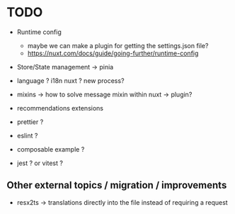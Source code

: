 # TODO

* Runtime config
  * maybe we can make a plugin for getting the settings.json file?
  * <https://nuxt.com/docs/guide/going-further/runtime-config>

* Store/State management -> pinia
* language ? i18n nuxt ? new process?
* mixins -> how to solve message mixin within nuxt -> plugin?
* recommendations extensions
* prettier ?
* eslint ?
* composable example ?
* jest ? or vitest ?

## Other external topics / migration / improvements

* resx2ts -> translations directly into the file instead of requiring a request
